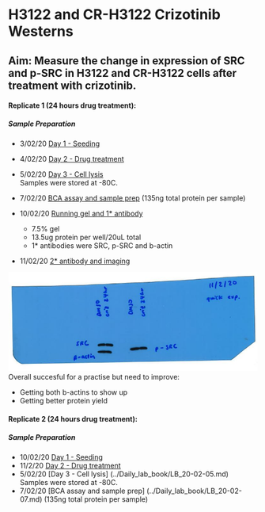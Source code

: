 # H3122 and CR-H3122 Crizotinib Westerns
## Aim: Measure the change in expression of SRC and p-SRC in H3122 and CR-H3122 cells after treatment with crizotinib.

#### Replicate 1 (24 hours drug treatment):

##### Sample Preparation
* 3/02/20 [Day 1 - Seeding](../Daily_lab_book/LB_20-02-03.md)
* 4/02/20 [Day 2 - Drug treatment](../Daily_lab_book/LB_20-02-04.md)
* 5/02/20 [Day 3 - Cell lysis](../Daily_lab_book/LB_20-02-05.md)\
Samples were stored at -80C.
* 7/02/20 [BCA assay and sample prep](../Daily_lab_book/LB_20-02-07.md) (135ng total protein per sample)

* 10/02/20 [Running gel and 1* antibody](../Daily_lab_book/LB_20-02-10.md)
  - 7.5% gel
  - 13.5ug protein per well/20uL total
  - 1* antibodies were SRC, p-SRC and b-actin

* 11/02/20 [2* antibody and imaging](../Daily_lab_book/LB_20-02-11.md)

![](../Daily_lab_book/Figure_cache/H3_criz_24_SRC_1.JPG)
Overall succesful for a practise but need to improve:

- Getting both b-actins to show up
- Getting better protein yield

#### Replicate 2 (24 hours drug treatment):

##### Sample Preparation
* 10/02/20 [Day 1 - Seeding](../Daily_lab_book/LB_20-02-10.md)
* 11/2/20 [Day 2 - Drug treatment](../Daily_lab_book/LB_20-02-11.md)
* 5/02/20 [Day 3 - Cell lysis] (../Daily_lab_book/LB_20-02-05.md)\
Samples were stored at -80C.
* 7/02/20 [BCA assay and sample prep] (../Daily_lab_book/LB_20-02-07.md) (135ng total protein per sample)

